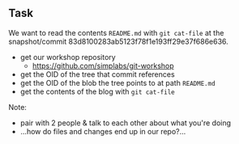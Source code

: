 ## Task

We want to read the contents `README.md` with `git cat-file` at the
snapshot/commit 83d8100283ab5123f78f1e193ff29e37f686e636.

- get our workshop repository
  - https://github.com/simplabs/git-workshop
- get the OID of the tree that commit references
- get the OID of the blob the tree points to at path `README.md`
- get the contents of the blog with `git cat-file`

Note:

- pair with 2 people & talk to each other about what you're doing
- …how do files and changes end up in our repo?…
